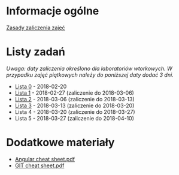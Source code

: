 # Informacje ogólne
[Zasady zaliczenia zajęć](https://pwr-piisw.github.io/materialy/laboratorium.pdf)

# Listy zadań
*Uwaga: daty zaliczenia określono dla laboratoriów wtorkowych. W przypadku zajęć piątkowych należy do poniższej daty dodać 3 dni.*

* [Lista 0](https://pwr-piisw.github.io/materialy/listy/2017/lista_0.pdf) - 2018-02-20
* [Lista 1](https://pwr-piisw.github.io/materialy/listy/2017/lista_1.pdf) - 2018-02-27 (zaliczenie do 2018-03-06)
* [Lista 2](https://pwr-piisw.github.io/materialy/listy/2017/lista_2.pdf) - 2018-03-06 (zaliczenie do 2018-03-13)
* [Lista 3](https://pwr-piisw.github.io/materialy/listy/2017/lista_3.pdf) - 2018-03-13 (zaliczenie do 2018-03-20)
* Lista 4 - 2018-03-20 (zaliczenie do 2018-03-27)
* Lista 5 - 2018-03-27 (zaliczenie do 2018-04-10)

# Dodatkowe materiały
* [Angular cheat sheet.pdf](https://pwr-piisw.github.io/materialy/Angular%20cheat%20sheet.pdf)
* [GIT cheat sheet.pdf](https://pwr-piisw.github.io/materialy/GIT-cheat-sheet.pdf)
